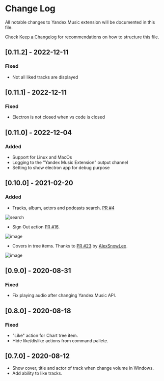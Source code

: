 # Change Log

All notable changes to Yandex.Music extension will be documented in this file.

Check [Keep a Changelog](http://keepachangelog.com/) for recommendations on how to structure this file.

## [0.11.2] - 2022-12-11

### Fixed

- Not all liked tracks are displayed

## [0.11.1] - 2022-12-11

### Fixed

- Electron is not closed when vs code is closed

## [0.11.0] - 2022-12-04

### Added

- Support for Linux and MacOs
- Logging to the "Yandex Music Extension" output channel
- Setting to show electron app for debug purpose

## [0.10.0] - 2021-02-20

### Added 
- Tracks, album, actors and podcasts search. [PR #4](https://github.com/acherkashin/yandex-music-extension/issues/4)

![search](https://user-images.githubusercontent.com/9947582/108598315-07ee0b00-739e-11eb-9f14-3cc13f9073b8.gif)

- Sign Out action [PR #16](https://github.com/acherkashin/yandex-music-extension/issues/16).

![image](https://user-images.githubusercontent.com/9947582/108598419-759a3700-739e-11eb-89ad-727ca139b64d.png)

- Covers in tree items. Thanks to [PR #23](https://github.com/acherkashin/yandex-music-extension/pull/23) by [AlexSnowLeo](https://github.com/AlexSnowLeo).

![image](https://user-images.githubusercontent.com/9947582/108598359-50a5c400-739e-11eb-8e92-2e2cef1cb85a.png)

## [0.9.0] - 2020-08-31

### Fixed

- Fix playing audio after changing Yandex.Music API.

## [0.8.0] - 2020-08-18

### Fixed

- "Like" action for Chart tree item. 
- Hide like/dislike actions from command pallete.

## [0.7.0] - 2020-08-12

- Show cover, title and actor of track when change volume in Windows.
- Add ability to like tracks.
